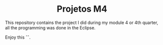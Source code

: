 
<h1 align="center"> Projetos M4 </h1>

This repository contains the project I did during my module 4 or 4th quarter, all the programming was done in the Eclipse. 

Enjoy this ˆˆ.